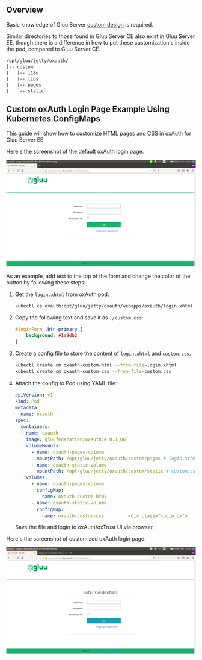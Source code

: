 ## Overview

Basic knowledge of Gluu Server [custom design](https://gluu.org/docs/ce/4.0/operation/custom-design/) is required.

Similar directories to those found in Gluu Server CE also exist in Gluu Server EE, though there is a difference in how to put these customization's inside the pod, compared to Gluu Server CE.

```text
/opt/gluu/jetty/oxauth/
|-- custom
|   |-- i18n
|   |-- libs
|   |-- pages
|   `-- static`
```

## Custom oxAuth Login Page Example Using Kubernetes ConfigMaps


This guide will show how to customize HTML pages and CSS in oxAuth for Gluu Server EE.

Here's the screenshot of the default oxAuth login page.

![Screenshot](../img/oxauth-default-login.png)

As an example, add text to the top of the form and change the color of the button by following these steps:

1.  Get the `login.xhtml` from oxAuth pod:

    ```sh
    kubectl cp oxauth:opt/gluu/jetty/oxauth/webapps/oxauth/login.xhtml ./login.xhtml
    ```

1.  Copy the following text and save it as `./custom.css`:

    ```css
    #loginForm .btn-primary {
        background: #1a9db2
    }
    ```

1. Create a config file to store the content of `login.xhtml` and `custom.css`.

   ```sh
   kubectl create cm oxauth-custom-html --from-file=login.xhtml
   kubectl create cm oxauth-custom-css --from-file=custom.css
   ```

1. Attach the config to Pod using YAML file:

    ```yaml
    apiVersion: v1
    kind: Pod
    metadata:
      name: oxauth
    spec:
      containers:
      - name: oxauth
        image: gluufederation/oxauth:4.0.1_06
        volumeMounts:
          - name: oxauth-pages-volume
            mountPath: /opt/gluu/jetty/oxauth/custom/pages # login.xthml will be mounted under this directory
          - name: oxauth-static-volume
            mountPath: /opt/gluu/jetty/oxauth/custom/static # custom.css will be mounted under this directory
        volumes:
          - name: oxauth-pages-volume
            configMap:
              name: oxauth-custom-html
          - name: oxauth-static-volume
            configMap:
              name: oxauth-custom-css         <div class="login_bx">
    ```

    Save the file and login to oxAuth/oxTrust UI via browser.

Here's the screenshot of customized oxAuth login page.

![Screenshot](../img/oxauth-custom-login.png)
